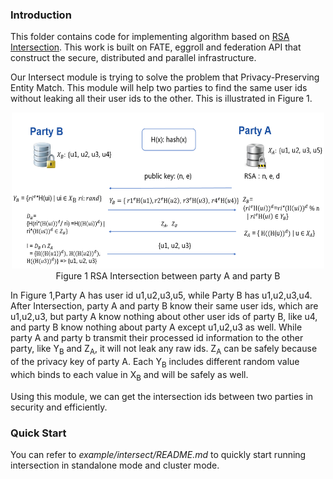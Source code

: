 ### Introduction

This  folder contains code for implementing algorithm based on [RSA Intersection](https://books.google.com.hk/books?id=zfvf37_YS8cC&pg=PA73&lpg=PA73&dq=rsa+commutative+encryption&source=bl&ots=LbOiyIlr3E&sig=IIWlTGeoU0C8dRiN10uH2OAwobQ&hl=zh-CN&sa=X&ved=0ahUKEwiLoozC1tbXAhVDnJQKHbP7DvAQ6AEIdTAJ#v=onepage&q&f=false). This work is built on FATE, eggroll and federation API that construct the secure, distributed and parallel infrastructure.

Our Intersect module is trying to solve the problem that Privacy-Preserving Entity Match.
This module will help two parties to find the same user ids without leaking all their user ids 
to the other. This is illustrated in Figure 1. 

<div style="text-align:center", align=center>
<img src="./images/sample.png" alt="sample" width="500" height="250" /><br/>
Figure 1 RSA Intersection between party A and party B</div>

In Figure 1,Party A has user id u1,u2,u3,u5, while Party B has u1,u2,u3,u4. After Intersection,
party A and party B know their same user ids, which are u1,u2,u3, but party A know nothing about
other user ids of party B, like u4, and party B know nothing about party A except u1,u2,u3 as well.
While party A and party b transmit their processed id information to the other party, like Y<sub>B</sub> and Z<sub>A</sub>, 
it will not leak any raw ids. Z<sub>A</sub> can be safely because of the privacy key of party A. 
Each Y<sub>B</sub> includes different random value which binds to each value in X<sub>B</sub> and will be safely as well.

Using this module, we can get the intersection ids between two parties in security and efficiently.  

### Quick Start
You can refer to *example/intersect/README.md* to quickly start running intersection in standalone mode and cluster mode. 
